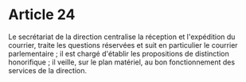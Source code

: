 # Article 24

Le secrétariat de la direction centralise la réception et l'expédition du courrier, traite les questions réservées et suit en particulier le courrier parlementaire ; il est chargé d'établir les propositions de distinction honorifique ; il veille, sur le plan matériel, au bon fonctionnement des services de la direction.
